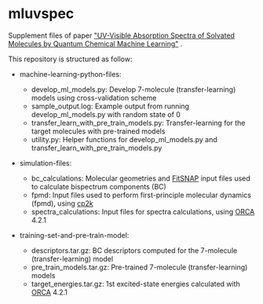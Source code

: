 # mluvspec
Supplement files of paper ["UV-Visible Absorption Spectra of Solvated Molecules by Quantum Chemical Machine Learning"](https://pubs.acs.org/doi/10.1021/acs.jctc.1c01181) . 

This repository is structured as follow:
* machine-learning-python-files:
    * develop_ml_models.py: Develop 7-molecule (transfer-learning) models using cross-validation scheme
    * sample_output.log: Example output from running develop_ml_models.py with random state of 0
    * transfer_learn_with_pre_train_models.py: Transfer-learning for the target molecules with pre-trained models
    * utility.py: Helper functions for develop_ml_models.py and transfer_learn_with_pre_train_models.py

* simulation-files:
  * bc_calculations: Molecular geometries and [FitSNAP](https://github.com/FitSNAP/FitSNAP) input files used to calculate bispectrum components (BC)
  * fpmd: Input files used to perform first-principle  molecular dynamics (fpmd), using [cp2k](https://www.cp2k.org/)
  * spectra_calculations: Input files for spectra calculations, using [ORCA](https://orcaforum.kofo.mpg.de/app.php/portal) 4.2.1
  
* training-set-and-pre-train-model:
   * descriptors.tar.gz: BC descriptors computed for the 7-molecule (transfer-learning) model
   * pre_train_models.tar.gz: Pre-trained 7-molecule (transfer-learning) models
   * target_energies.tar.gz: 1st excited-state energies calculated with [ORCA](https://orcaforum.kofo.mpg.de/app.php/portal) 4.2.1
